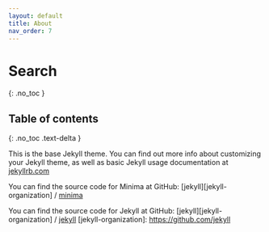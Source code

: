 ```yaml
---
layout: default
title: About
nav_order: 7
---
```


# Search

{: .no_toc }

## Table of contents

{: .no_toc .text-delta }

This is the base Jekyll theme. You can find out more info about customizing your Jekyll theme, as well as basic Jekyll usage documentation at [jekyllrb.com](https://jekyllrb.com/)

You can find the source code for Minima at GitHub:
[jekyll][jekyll-organization] /
[minima](https://github.com/jekyll/minima)

You can find the source code for Jekyll at GitHub:
[jekyll][jekyll-organization] /
[jekyll](https://github.com/jekyll/jekyll)
[jekyll-organization]: <https://github.com/jekyll>
